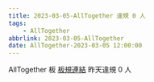```yaml
---
title: 2023-03-05-AllTogether 違規 0 人
tags:
    - AllTogether
abbrlink: 2023-03-05-AllTogether
date: AllTogether-2023-03-05 12:00:00
---
```

AllTogether 板 [板規連結](https://www.ptt.cc/bbs/AllTogether/M.1643211430.A.5FB.html)
昨天違規 0 人
